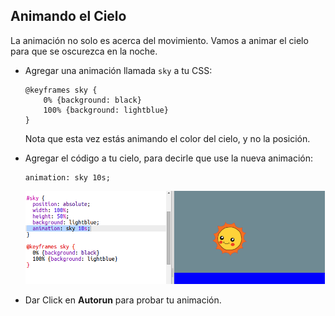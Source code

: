 ## Animando el Cielo

La animación no solo es acerca del movimiento. Vamos a animar el cielo para que se oscurezca en la noche.

+ Agregar una animación llamada `sky` a tu CSS:

    ```
    @keyframes sky {
        0% {background: black}
        100% {background: lightblue}
    }
    ```
	Nota que esta vez estás animando el color del cielo, y no la posición.

+ Agregar el código a tu cielo, para decirle que use la nueva animación:

    ```
    animation: sky 10s;
    ```

    ![screenshot](images/sunrise-sky.png)

+ Dar Click en **Autorun** para probar tu animación. 


